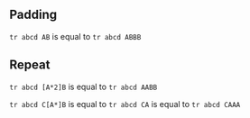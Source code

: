 ## Padding

`tr abcd AB` is equal to `tr abcd ABBB`

## Repeat

`tr abcd [A*2]B` is equal to `tr abcd AABB`

`tr abcd C[A*]B` is equal to `tr abcd CA` is equal to `tr abcd CAAA`
